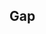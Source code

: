 ## Gap


<!-- <values.gap> -->

<!-- </values.gap> -->


<!-- <variants.gap> -->

<!-- </variants.gap> -->
